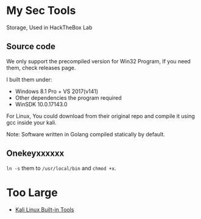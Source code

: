 # My Sec Tools 

Storage, Used in HackTheBox Lab

## Source code

We only support the precompiled version for Win32 Program, If you need them, check releases page.

I built them under:

- Windows 8.1 Pro + VS 2017(v141)
- Other dependencies the program required 
- WinSDK 10.0.17143.0

For Linux, You could download from their original repo and compile it using gcc inside your kali.

Note: Software written in Golang compiled statically by default.

## Onekeyxxxxxx

`ln -s` them to `/usr/local/bin` and `chmod +x`.

# Too Large

- [Kali Linux Built-in Tools](https://gitlab.com/kalilinux/packages)
